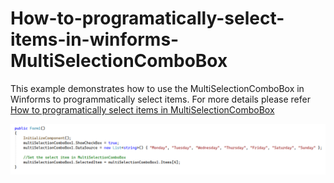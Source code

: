 # How-to-programatically-select-items-in-winforms-MultiSelectionComboBox
This example demonstrates how to use the MultiSelectionComboBox in Winforms to programmatically select items. For more details please refer [How to programatically select items in MultiSelectionComboBox](https://www.syncfusion.com/kb/11708/how-to-select-the-item-programmatically-in-winforms-multiselectioncombobox)

![Programatically Select Items](multiselectioncombobox-selectitem-programmatically/multiselectionsample/Image/Programatically%20select%20item.png)